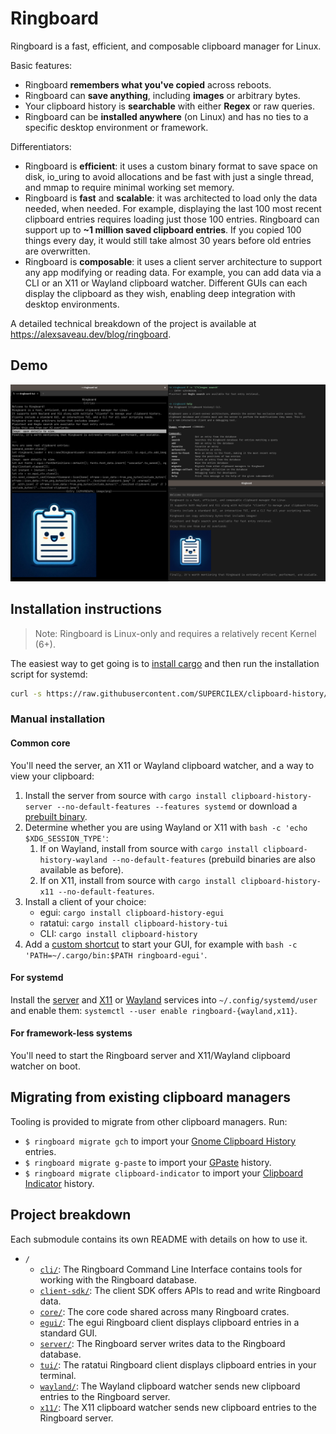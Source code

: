 # Ringboard

Ringboard is a fast, efficient, and composable clipboard manager for Linux.

Basic features:

- Ringboard **remembers what you've copied** across reboots.
- Ringboard can **save anything**, including **images** or arbitrary bytes.
- Your clipboard history is **searchable** with either **Regex** or raw queries.
- Ringboard can be **installed anywhere** (on Linux) and has no ties to a specific desktop
  environment or framework.

Differentiators:

- Ringboard is **efficient**: it uses a custom binary format to save space on disk, io_uring to
  avoid allocations and be fast with just a single thread, and mmap to require minimal working set
  memory.
- Ringboard is **fast** and **scalable**: it was architected to load only the data needed, when
  needed. For example, displaying the last 100 most recent clipboard entries requires loading just
  those 100 entries. Ringboard can support up to **~1 million saved clipboard entries**. If you
  copied 100 things every day, it would still take almost 30 years before old entries are
  overwritten.
- Ringboard is **composable**: it uses a client server architecture to support any app modifying or
  reading data. For example, you can add data via a CLI or an X11 or Wayland clipboard watcher.
  Different GUIs can each display the clipboard as they wish, enabling deep integration with desktop
  environments.

A detailed technical breakdown of the project is available at https://alexsaveau.dev/blog/ringboard.

## Demo

![A screenshot demo-ing the various clients.](demo.png)

## Installation instructions

> Note: Ringboard is Linux-only and requires a relatively recent Kernel (6+).

The easiest way to get going is to
[install cargo](https://doc.rust-lang.org/cargo/getting-started/installation.html) and then run the
installation script for systemd:

```sh
curl -s https://raw.githubusercontent.com/SUPERCILEX/clipboard-history/master/install-with-cargo-systemd.sh | bash
```

### Manual installation

#### Common core

You'll need the server, an X11 or Wayland clipboard watcher, and a way to view your clipboard:

1. Install the server from source with
   `cargo install clipboard-history-server --no-default-features --features systemd` or download a
   [prebuilt binary](https://github.com/SUPERCILEX/clipboard-history/releases/latest).
2. Determine whether you are using Wayland or X11 with `bash -c 'echo $XDG_SESSION_TYPE'`:
   1. If on Wayland, install from source with
      `cargo install clipboard-history-wayland --no-default-features` (prebuild binaries are also
      available as before).
   2. If on X11, install from source with
      `cargo install clipboard-history-x11 --no-default-features`.
3. Install a client of your choice:
   - egui: `cargo install clipboard-history-egui`
   - ratatui: `cargo install clipboard-history-tui`
   - CLI: `cargo install clipboard-history`
4. Add a
   [custom shortcut](https://help.gnome.org/users/gnome-help/stable/keyboard-shortcuts-set.html.en)
   to start your GUI, for example with `bash -c 'PATH=~/.cargo/bin:$PATH ringboard-egui'`.

#### For systemd

Install the [server](server/ringboard-server.service) and [X11](x11/ringboard-x11.service) or
[Wayland](wayland/ringboard-wayland.service) services into `~/.config/systemd/user` and enable them:
`systemctl --user enable ringboard-{wayland,x11}`.

#### For framework-less systems

You'll need to start the Ringboard server and X11/Wayland clipboard watcher on boot.

## Migrating from existing clipboard managers

Tooling is provided to migrate from other clipboard managers. Run:

- `$ ringboard migrate gch` to import your
  [Gnome Clipboard History](https://github.com/SUPERCILEX/gnome-clipboard-history) entries.
- `$ ringboard migrate g-paste` to import your [GPaste](https://github.com/Keruspe/GPaste) history.
- `$ ringboard migrate clipboard-indicator` to import your
  [Clipboard Indicator](https://extensions.gnome.org/extension/779/clipboard-indicator/) history.

## Project breakdown

Each submodule contains its own README with details on how to use it.

- `/`
  - [`cli/`](cli): The Ringboard Command Line Interface contains tools for working with the
    Ringboard database.
  - [`client-sdk/`](client-sdk): The client SDK offers APIs to read and write Ringboard data.
  - [`core/`](core): The core code shared across many Ringboard crates.
  - [`egui/`](egui): The egui Ringboard client displays clipboard entries in a standard GUI.
  - [`server/`](server): The Ringboard server writes data to the Ringboard database.
  - [`tui/`](tui): The ratatui Ringboard client displays clipboard entries in your terminal.
  - [`wayland/`](wayland): The Wayland clipboard watcher sends new clipboard entries to the
    Ringboard server.
  - [`x11/`](x11): The X11 clipboard watcher sends new clipboard entries to the Ringboard server.
